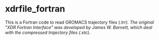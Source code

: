 # xdrfile_fortran
This is a Fortran code to read GROMACS trajectory files (*.trr). The original "XDR Fortran Interface" was developed by James W. Barnett, which deal with the compressed trajectory files (*.xtc).
